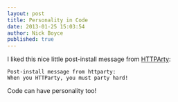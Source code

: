 ```yaml
---
layout: post
title: Personality in Code
date: 2013-01-25 15:03:54
author: Nick Boyce
published: true
---
```


I liked this nice little post-install message from [HTTPArty](https://github.com/jnunemaker/httparty):

    Post-install message from httparty:
    When you HTTParty, you must party hard!

Code can have personality too!